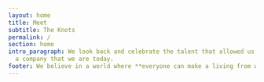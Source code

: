 ```yaml
---
layout: home
title: Meet
subtitle: The Knots
permalink: /
section: home
intro_paragraph: We look back and celebrate the talent that allowed us to become
  a company that we are today.
footer: We believe in a world where **everyone can make a living from what they love.**
---
```


